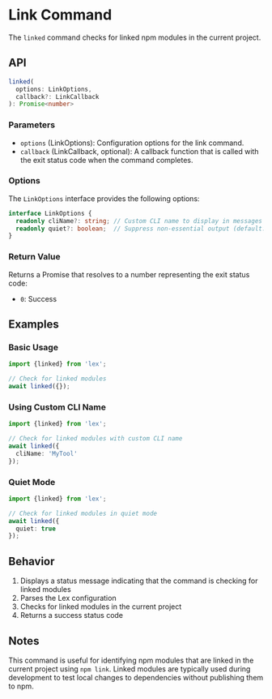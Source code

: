 # Link Command

The `linked` command checks for linked npm modules in the current project.

## API

```typescript
linked(
  options: LinkOptions,
  callback?: LinkCallback
): Promise<number>
```

### Parameters

- `options` (LinkOptions): Configuration options for the link command.
- `callback` (LinkCallback, optional): A callback function that is called with the exit status code when the command completes.

### Options

The `LinkOptions` interface provides the following options:

```typescript
interface LinkOptions {
  readonly cliName?: string; // Custom CLI name to display in messages (default: 'Lex')
  readonly quiet?: boolean;  // Suppress non-essential output (default: false)
}
```

### Return Value

Returns a Promise that resolves to a number representing the exit status code:
- `0`: Success

## Examples

### Basic Usage

```typescript
import {linked} from 'lex';

// Check for linked modules
await linked({});
```

### Using Custom CLI Name

```typescript
import {linked} from 'lex';

// Check for linked modules with custom CLI name
await linked({
  cliName: 'MyTool'
});
```

### Quiet Mode

```typescript
import {linked} from 'lex';

// Check for linked modules in quiet mode
await linked({
  quiet: true
});
```

## Behavior

1. Displays a status message indicating that the command is checking for linked modules
2. Parses the Lex configuration
3. Checks for linked modules in the current project
4. Returns a success status code

## Notes

This command is useful for identifying npm modules that are linked in the current project using `npm link`. Linked modules are typically used during development to test local changes to dependencies without publishing them to npm. 